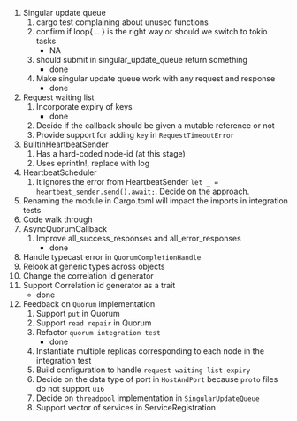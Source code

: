 1. Singular update queue
   1. cargo test complaining about unused functions
   2. confirm if loop{ .. } is the right way or should we switch to tokio tasks
      - NA
   3. should submit in singular_update_queue return something
      - done
   4. Make singular update queue work with any request and response
      - done
2. Request waiting list
   1. Incorporate expiry of keys
      - done
   2. Decide if the callback should be given a mutable reference or not
   3. Provide support for adding `key` in `RequestTimeoutError`
3. BuiltinHeartbeatSender
   1. Has a hard-coded node-id (at this stage)
   2. Uses eprintln!, replace with log
4. HeartbeatScheduler
   1. It ignores the error from HeartbeatSender `let _ = heartbeat_sender.send().await;`. Decide on the approach.
5. Renaming the module in Cargo.toml will impact the imports in integration tests
6. Code walk through
7. AsyncQuorumCallback
   1. Improve all_success_responses and all_error_responses
      - done
8. Handle typecast error in `QuorumCompletionHandle`
9. Relook at generic types across objects
10. Change the correlation id generator
11. Support Correlation id generator as a trait
      - done
12. Feedback on `Quorum` implementation
    1. Support `put` in Quorum
    2. Support `read repair` in Quorum
    3. Refactor `quorum integration test`
       - done
    4. Instantiate multiple replicas corresponding to each node in the integration test 
    5. Build configuration to handle `request waiting list expiry`
    6. Decide on the data type of port in `HostAndPort` because `proto` files do not support `u16`
    7. Decide on `threadpool` implementation in `SingularUpdateQueue`
    8. Support vector of services in ServiceRegistration